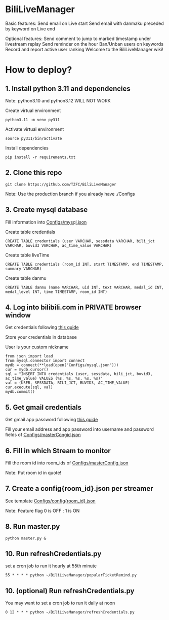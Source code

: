 # BiliLiveManager

Basic features:
Send email on Live start
Send email with danmaku preceded by keyword on Live end

Optional features:
Send comment to jump to marked timestamp under livestream replay
Send reminder on the hour
Ban/Unban users on keywords
Record and report active user ranking
Welcome to the BiliLiveManager wiki!

# How to deploy?

## 1. Install python **3.11** and dependencies

Note: python3.10 and python3.12 WILL NOT WORK

Create virtual environment

```
python3.11 -m venv py311
```

Activate virtual environment

```
source py311/bin/activate
```

Install dependencies

```
pip install -r requirements.txt
```

## 2. Clone this repo

```
git clone https://github.com/TZFC/BiliLiveManager
```

Note: Use the production branch if you already have ./Configs

## 3. Create mysql database

Fill information into [Configs/mysql.json](https://github.com/TZFC/BiliLiveManager/blob/main/Configs/mysql.json)

Create table credentials

```
CREATE TABLE credentials (user VARCHAR, sessdata VARCHAR, bili_jct VARCHAR, buvid3 VARCHAR, ac_time_value VARCHAR)
```

Create table liveTime

```
CREATE TABLE credentials (room_id INT, start TIMESTAMP, end TIMESTAMP, summary VARCHAR)
```

Create table danmu

```
CREATE TABLE danmu (name VARCHAR, uid INT, text VARCHAR, medal_id INT, medal_level INT, time TIMESTAMP, room_id INT)
```

## 4. Log into bilibili.com in **PRIVATE** browser window

Get credentials following [this guide](https://nemo2011.github.io/bilibili-api/#/get-credential)

Store your credentials in database

User is your custom nickname

```
from json import load
from mysql.connector import connect
mydb = connect(**load(open("Configs/mysql.json")))
cur = mydb.cursor()
sql = "INSERT INTO credentials (user, sessdata, bili_jct, buvid3, ac_time_value) VALUES (%s, %s, %s, %s, %s)"
val = (USER, SESSDATA, BILI_JCT, BUVID3, AC_TIME_VALUE)
cur.execute(sql, val)
mydb.commit()
```

## 5. Get gmail credentials

Get gmail app password following [this guide](https://support.google.com/mail/answer/185833?hl=en)

Fill your email address and app password into username and password fields
of [Configs/masterCongid.json](https://github.com/TZFC/BiliLiveManager/blob/main/Configs/masterConfig.json)

## 6. Fill in which Stream to monitor

Fill the room id into room_ids
of [Configs/masterConfig.json](https://github.com/TZFC/BiliLiveManager/blob/main/Configs/masterConfig.json)

Note: Put room id in quote!

## 7. Create a config{room_id}.json per streamer

See
template [Configs/config{room_id}.json](https://github.com/TZFC/BiliLiveManager/blob/main/Configs/config%7Broom_id%7D.json)

Note: Feature flag 0 is OFF ; 1 is ON

## 8. Run master.py

```
python master.py &
```

## 10. Run refreshCredentials.py

set a cron job to run it hourly at 55th minute

```
55 * * * * python ~/BiliLiveManager/popularTicketRemind.py
```

## 10. (optional) Run refreshCredentials.py

You may want to set a cron job to run it daily at noon

```
0 12 * * * python ~/BiliLiveManager/refreshCredentials.py
```